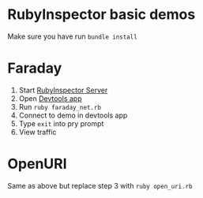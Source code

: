 # RubyInspector basic demos

Make sure you have run `bundle install`

# Faraday

1. Start [RubyInspector Server](https://github.com/gingermusketeer/ruby_inspector_server)
2. Open [Devtools app](https://github.com/auchenberg/chrome-devtools-app)
3. Run `ruby faraday_net.rb`
4. Connect to demo in devtools app
5. Type `exit` into pry prompt
6. View traffic

# OpenURI

Same as above but replace step 3 with `ruby open_uri.rb`
